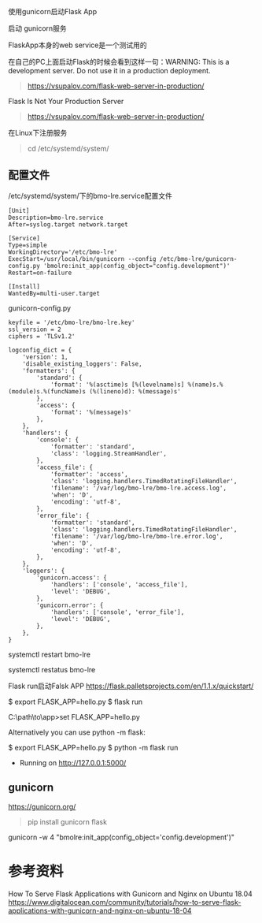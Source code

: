 
使用gunicorn启动Flask App

启动 gunicorn服务

FlaskApp本身的web service是一个测试用的

在自己的PC上面启动Flask的时候会看到这样一句：WARNING: This is a development server. Do not use it in a production deployment.


> https://vsupalov.com/flask-web-server-in-production/

Flask Is Not Your Production Server
> https://vsupalov.com/flask-web-server-in-production/

在Linux下注册服务

> cd /etc/systemd/system/

## 配置文件

/etc/systemd/system/下的bmo-lre.service配置文件

```
[Unit]
Description=bmo-lre.service
After=syslog.target network.target

[Service]
Type=simple
WorkingDirectory='/etc/bmo-lre'
ExecStart=/usr/local/bin/gunicorn --config /etc/bmo-lre/gunicorn-config.py 'bmolre:init_app(config_object="config.development")'
Restart=on-failure

[Install]
WantedBy=multi-user.target

```

gunicorn-config.py
```
keyfile = '/etc/bmo-lre/bmo-lre.key'
ssl_version = 2
ciphers = 'TLSv1.2'

logconfig_dict = {
    'version': 1,
    'disable_existing_loggers': False,
    'formatters': {
        'standard': {
            'format': '%(asctime)s [%(levelname)s] %(name)s.%(module)s.%(funcName)s (%(lineno)d): %(message)s'
        },
        'access': {
            'format': '%(message)s'
        },
    },
    'handlers': {
        'console': {
            'formatter': 'standard',
            'class': 'logging.StreamHandler',
        },
        'access_file': {
            'formatter': 'access',
            'class': 'logging.handlers.TimedRotatingFileHandler',
            'filename': '/var/log/bmo-lre/bmo-lre.access.log',
            'when': 'D',
            'encoding': 'utf-8',
        },
        'error_file': {
            'formatter': 'standard',
            'class': 'logging.handlers.TimedRotatingFileHandler',
            'filename': '/var/log/bmo-lre/bmo-lre.error.log',
            'when': 'D',
            'encoding': 'utf-8',
        },
    },
    'loggers': {
        'gunicorn.access': {
            'handlers': ['console', 'access_file'],
            'level': 'DEBUG',
        },
        'gunicorn.error': {
            'handlers': ['console', 'error_file'],
            'level': 'DEBUG',
        },
    },
}

```



systemctl restart bmo-lre

systemctl restatus bmo-lre

Flask run启动Falsk APP
https://flask.palletsprojects.com/en/1.1.x/quickstart/

$ export FLASK_APP=hello.py
$ flask run

C:\path\to\app>set FLASK_APP=hello.py

Alternatively you can use python -m flask:

$ export FLASK_APP=hello.py
$ python -m flask run
 * Running on http://127.0.0.1:5000/
 
## gunicorn

https://gunicorn.org/


> pip install gunicorn flask

gunicorn -w 4 "bmolre:init_app(config_object='config.development')"


# 参考资料

How To Serve Flask Applications with Gunicorn and Nginx on Ubuntu 18.04
https://www.digitalocean.com/community/tutorials/how-to-serve-flask-applications-with-gunicorn-and-nginx-on-ubuntu-18-04









